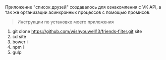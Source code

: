 Приложение "список друзей" создавалось для ознакомления с VK API, а так же организации асинхронных процессов с помощью промисов.

> Инструкции по установке моего приложения
1. git clone https://github.com/wishyouwell13/friends-filter.git site
2. cd site
3. bower i
4. npm i
5. gulp

